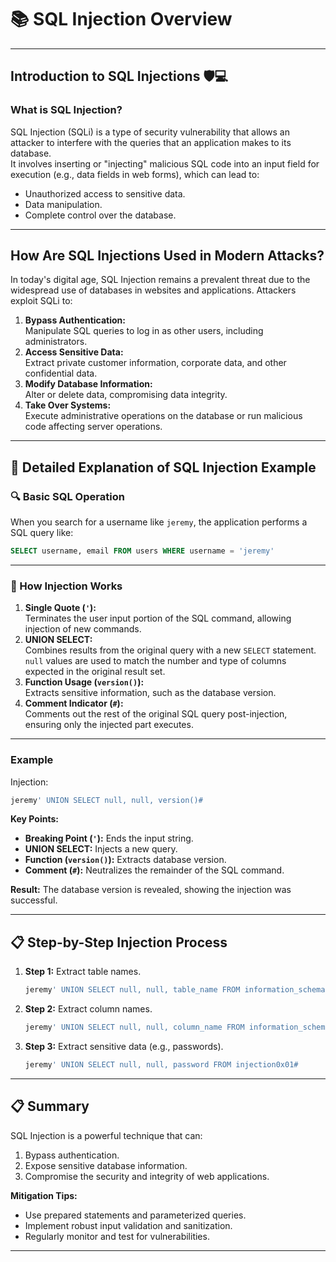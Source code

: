 
# 📚 SQL Injection Overview

---

## **Introduction to SQL Injections 🛡️💻**

### **What is SQL Injection?**
SQL Injection (SQLi) is a type of security vulnerability that allows an attacker to interfere with the queries that an application makes to its database.  
It involves inserting or "injecting" malicious SQL code into an input field for execution (e.g., data fields in web forms), which can lead to:
- Unauthorized access to sensitive data.
- Data manipulation.
- Complete control over the database.

---

## **How Are SQL Injections Used in Modern Attacks?**

In today's digital age, SQL Injection remains a prevalent threat due to the widespread use of databases in websites and applications. Attackers exploit SQLi to:
1. **Bypass Authentication:**  
   Manipulate SQL queries to log in as other users, including administrators.
2. **Access Sensitive Data:**  
   Extract private customer information, corporate data, and other confidential data.
3. **Modify Database Information:**  
   Alter or delete data, compromising data integrity.
4. **Take Over Systems:**  
   Execute administrative operations on the database or run malicious code affecting server operations.

---

## 🧐 Detailed Explanation of SQL Injection Example

### 🔍 Basic SQL Operation
When you search for a username like `jeremy`, the application performs a SQL query like:
```sql
SELECT username, email FROM users WHERE username = 'jeremy'
```

---

### 🤯 How Injection Works

1. **Single Quote (`'`):**  
   Terminates the user input portion of the SQL command, allowing injection of new commands.
2. **UNION SELECT:**  
   Combines results from the original query with a new `SELECT` statement. `null` values are used to match the number and type of columns expected in the original result set.
3. **Function Usage (`version()`):**  
   Extracts sensitive information, such as the database version.
4. **Comment Indicator (`#`):**  
   Comments out the rest of the original SQL query post-injection, ensuring only the injected part executes.

---

### **Example**
Injection:
```sql
jeremy' UNION SELECT null, null, version()#
```

**Key Points:**
- **Breaking Point (`'`):** Ends the input string.
- **UNION SELECT:** Injects a new query.
- **Function (`version()`):** Extracts database version.
- **Comment (`#`):** Neutralizes the remainder of the SQL command.

**Result:** The database version is revealed, showing the injection was successful.

---

## 📋 Step-by-Step Injection Process

1. **Step 1:** Extract table names.
   ```sql
   jeremy' UNION SELECT null, null, table_name FROM information_schema.tables#
   ```

2. **Step 2:** Extract column names.
   ```sql
   jeremy' UNION SELECT null, null, column_name FROM information_schema.columns#
   ```

3. **Step 3:** Extract sensitive data (e.g., passwords).
   ```sql
   jeremy' UNION SELECT null, null, password FROM injection0x01#
   ```

---

## 📋 Summary
SQL Injection is a powerful technique that can:
1. Bypass authentication.
2. Expose sensitive database information.
3. Compromise the security and integrity of web applications.

**Mitigation Tips:**
- Use prepared statements and parameterized queries.
- Implement robust input validation and sanitization.
- Regularly monitor and test for vulnerabilities.

---

